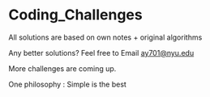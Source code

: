 # Coding_Challenges

All solutions are based on own notes + original algorithms

Any better solutions? Feel free to Email ay701@nyu.edu

More challenges are coming up.

One philosophy : Simple is the best
